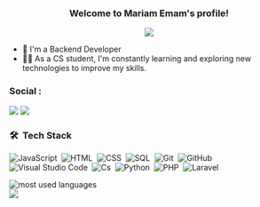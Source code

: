


<h3 align="center">
  Welcome to Mariam Emam's profile!

</h3>

<!-- Typing SVG by DenverCoder1 - https://github.com/DenverCoder1/readme-typing-svg -->
<p align="center">
  <a href="https://github.com/DenverCoder1/readme-typing-svg"><img src="https://readme-typing-svg.herokuapp.com/?lines=Backend-Developer;Always%20learning%20new%20things&font=Fira%20Code&center=true&width=440&height=45&color=f75c7e&vCenter=true&size=22"></a>
</p> 

- 🏢 I'm a Backend Developer 
- 👨‍💻 As a CS student, I'm constantly learning and exploring new technologies to improve my skills.


### Social :

<a href="https://www.linkedin.com/in/mariam-emam-65069925b/" target="_blank"><img src="https://img.shields.io/badge/-Mariam%20Emam-0077B5?style=for-the-badge&logo=Linkedin&logoColor=white"/></a>
<a href="https://www.facebook.com/profile.php?id=100059053599276&locale=ar_AR"><img src="https://img.shields.io/badge/-Mariam%20Emam-0077B5?style=for-the-badge&logo=Facebook&logoColor=white"/></a>


### 🛠 &nbsp;Tech Stack
![JavaScript](https://img.shields.io/badge/-JavaScript-05122A?style=flat&logo=javascript)&nbsp;
![HTML](https://img.shields.io/badge/-HTML-05122A?style=flat&logo=HTML5)&nbsp;
![CSS](https://img.shields.io/badge/-CSS-05122A?style=flat&logo=CSS3&logoColor=1572B6)&nbsp;
![SQL](https://img.shields.io/badge/-SQL-05122A?style=flat&logo=node.js&logoColor=339933)&nbsp;
![Git](https://img.shields.io/badge/-Git-05122A?style=flat&logo=git)&nbsp;
![GitHub](https://img.shields.io/badge/-GitHub-05122A?style=flat&logo=github)&nbsp;
![Visual Studio Code](https://img.shields.io/badge/-Visual%20Studio%20Code-05122A?style=flat&logo=visual-studio-code&logoColor=007ACC)&nbsp;
![Cs](https://img.shields.io/badge/-C%20sharp%20-05122A?style=flat&logo=dot-net)&nbsp;
![Python](https://img.shields.io/badge/-Python%20-05122A?style=flat&logo=python)&nbsp;
![PHP](https://img.shields.io/badge/-PHP%20-05122A?style=flat&logo=php)&nbsp;
![Laravel](https://img.shields.io/badge/-Laravel%20-05122A?style=flat&logo=laravel)&nbsp;



<img align="left" src="https://github-readme-stats.vercel.app/api/top-langs?username=mariamemam0&show_icons=true&locale=en&layout=compact&theme=radical" alt="most used languages" />
<br>
<a href="https://komarev.com/ghpvc/?username=mariamemam0&style=for-the-badge">
    <img src="https://komarev.com/ghpvc/?username=mariamemam0&style=for-the-badge">
</a>
